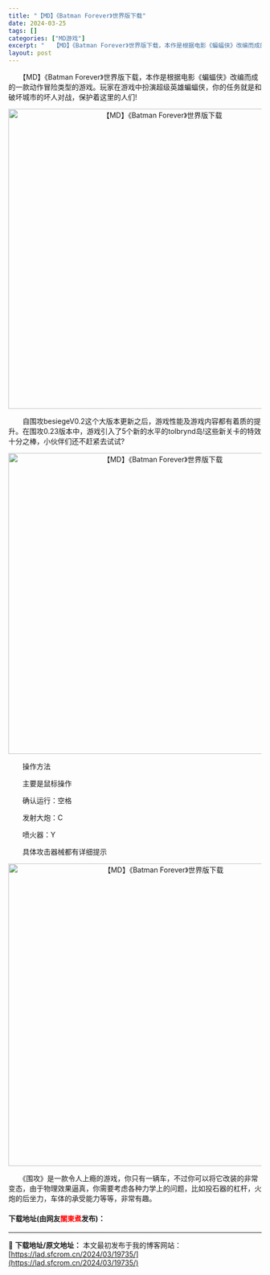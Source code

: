 ```yaml
---
title: "【MD】《Batman Forever》世界版下载"
date: 2024-03-25
tags: []
categories: ["MD游戏"]
excerpt: "　　【MD】《Batman Forever》世界版下载，本作是根据电影《蝙蝠侠》改编而成的一款动作冒险类型的游戏。玩家在游戏中扮演超级英雄蝙蝠侠，你的任务就是和破坏城市的坏人对战，保护着这里的人们! 　　自围攻besiegeV0.2这个大版本更新之后，游戏性能及游戏内容都有着质的提升。在围攻0.23&hellip;"
layout: post
---
```


 <p>　　【MD】《Batman Forever》世界版下载，本作是根据电影《蝙蝠侠》改编而成的一款动作冒险类型的游戏。玩家在游戏中扮演超级英雄蝙蝠侠，你的任务就是和破坏城市的坏人对战，保护着这里的人们!</p> <p align="center"><img align="" border="0" src="https://lad.sfcrom.cn/wp-content/uploads/2024/03/20240325_660106d968ce2.png" width="597" alt="【MD】《Batman Forever》世界版下载" /></p> <p>　　自围攻besiegeV0.2这个大版本更新之后，游戏性能及游戏内容都有着质的提升。在围攻0.23版本中，游戏引入了5个新的水平的tolbrynd岛!这些新关卡的特效十分之棒，小伙伴们还不赶紧去试试?</p> <p align="center"><img align="" border="0" src="https://lad.sfcrom.cn/wp-content/uploads/2024/03/20240325_660106da13247.png" width="599" alt="【MD】《Batman Forever》世界版下载" /></p> <p>　　操作方法</p> <p>　　主要是鼠标操作</p> <p>　　确认运行：空格</p> <p>　　发射大炮：C</p> <p>　　喷火器：Y</p> <p>　　具体攻击器械都有详细提示</p> <p align="center"><img align="" border="0" src="https://lad.sfcrom.cn/wp-content/uploads/2024/03/20240325_660106da9d454.png" width="602" alt="【MD】《Batman Forever》世界版下载" /></p> <p>　　《围攻》是一款令人上瘾的游戏，你只有一辆车，不过你可以将它改装的非常变态，由于物理效果逼真，你需要考虑各种力学上的问题，比如投石器的杠杆，火炮的后坐力，车体的承受能力等等，非常有趣。</p> <p><h4>下载地址(由网友<font color="red">關東煮</font>发布)：</h4></p> 

---
📖 **下载地址/原文地址：** 本文最初发布于我的博客网站：[https://lad.sfcrom.cn/2024/03/19735/](https://lad.sfcrom.cn/2024/03/19735/)
